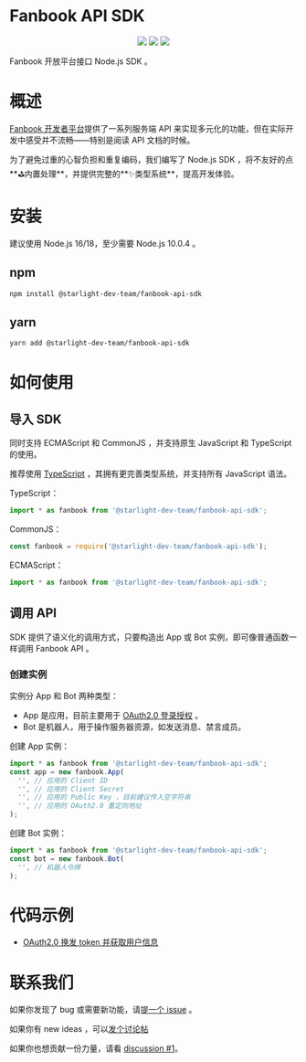 # Fanbook API SDK

<p align="center">
  <img src="https://img.shields.io/badge/license-MIT-green?style=flat-square" />
  <img src="https://shields.io/github/issues/Starlight-Dev-Team/fanbook-api-sdk?style=flat-square" />
  <img src="https://shields.io/github/issues-pr/Starlight-Dev-Team/fanbook-api-sdk?style=flat-square" />
</p>

Fanbook 开放平台接口 Node.js SDK 。

# 概述

[Fanbook 开发者平台](https://open.fanbook.mobi/)提供了一系列服务端 API 来实现多元化的功能，但在实际开发中感受并不流畅——特别是阅读 API 文档的时候。

为了避免过重的心智负担和重复编码，我们编写了 Node.js SDK ，将不友好的点**⛳内置处理**，并提供完整的**✨类型系统**，提高开发体验。

# 安装

建议使用 Node.js 16/18，至少需要 Node.js 10.0.4 。

## npm

```bash
npm install @starlight-dev-team/fanbook-api-sdk
```

## yarn

```bash
yarn add @starlight-dev-team/fanbook-api-sdk
```

# 如何使用

## 导入 SDK

同时支持 ECMAScript 和 CommonJS ，并支持原生 JavaScript 和 TypeScript 的使用。

推荐使用 [TypeScript](https://www.typescriptlang.org/) ，其拥有更完善类型系统，并支持所有 JavaScript 语法。

TypeScript：

```ts
import * as fanbook from '@starlight-dev-team/fanbook-api-sdk';
```

CommonJS：

```js
const fanbook = require('@starlight-dev-team/fanbook-api-sdk');
```

ECMAScript：

```js
import * as fanbook from '@starlight-dev-team/fanbook-api-sdk';
```

## 调用 API

SDK 提供了语义化的调用方式，只要构造出 App 或 Bot 实例，即可像普通函数一样调用 Fanbook API 。

### 创建实例

实例分 App 和 Bot 两种类型：

- App 是应用，目前主要用于 [OAuth2.0 登录授权](https://open.fanbook.mobi/document/manage/doc/Oauth2.0%20AP) 。
- Bot 是机器人，用于操作服务器资源，如发送消息、禁言成员。

创建 App 实例：

```ts
import * as fanbook from '@starlight-dev-team/fanbook-api-sdk';
const app = new fanbook.App(
  '', // 应用的 Client ID
  '', // 应用的 Client Secret
  '', // 应用的 Public Key ，目前建议传入空字符串
  '', // 应用的 OAuth2.0 重定向地址
);
```

创建 Bot 实例：

```ts
import * as fanbook from '@starlight-dev-team/fanbook-api-sdk';
const bot = new fanbook.Bot(
  '', // 机器人令牌
);
```

# 代码示例

- [OAuth2.0 换发 token 并获取用户信息](./examples/oauth2.ts)

# 联系我们

如果你发现了 bug 或需要新功能，请[提一个 issue](https://github.com/Starlight-Dev-Team/fanbook-api-sdk/new) 。

如果你有 new ideas ，可以[发个讨论帖](https://github.com/Starlight-Dev-Team/fanbook-api-sdk/discussions/new/choose)

如果你也想贡献一份力量，请看 [discussion #1](https://github.com/Starlight-Dev-Team/fanbook-api-sdk/discussions/1)。